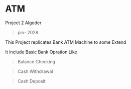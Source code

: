 # ATM
Project 2 Algoder 

>pin- 2028

This Project replicates Bank ATM Machine to some Extend


It include Basic Bank Opration Like
  >Balance Checking 

  >Cash Withdrawal

  >Cash Deposit
